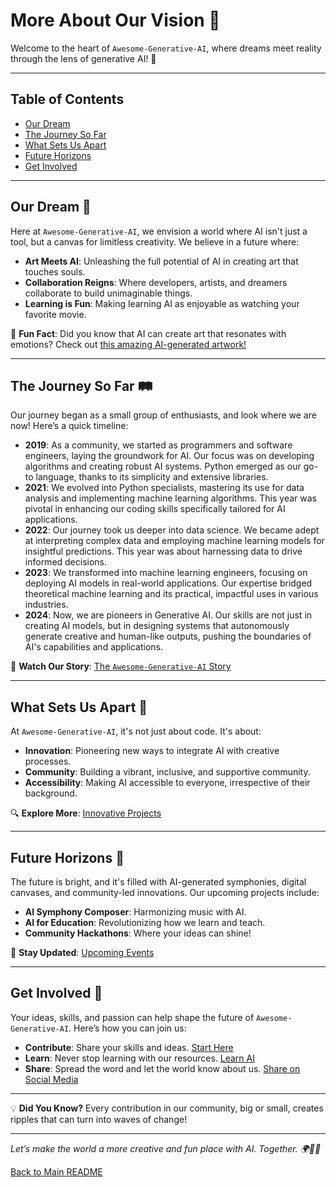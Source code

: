 # More About Our Vision 🌟

Welcome to the heart of `Awesome-Generative-AI`, where dreams meet reality through the lens of generative AI! 🚀

---

## Table of Contents
- [Our Dream](#our-dream)
- [The Journey So Far](#the-journey-so-far)
- [What Sets Us Apart](#what-sets-us-apart)
- [Future Horizons](#future-horizons)
- [Get Involved](#get-involved)

---

## Our Dream 🌈
Here at `Awesome-Generative-AI`, we envision a world where AI isn't just a tool, but a canvas for limitless creativity. We believe in a future where:

- **Art Meets AI**: Unleashing the full potential of AI in creating art that touches souls.
- **Collaboration Reigns**: Where developers, artists, and dreamers collaborate to build unimaginable things.
- **Learning is Fun**: Making learning AI as enjoyable as watching your favorite movie.

🤖 **Fun Fact**: Did you know that AI can create art that resonates with emotions? Check out [this amazing AI-generated artwork!](LINK_TO_AI_ARTWORK)

---

## The Journey So Far 🛤️

Our journey began as a small group of enthusiasts, and look where we are now! Here’s a quick timeline:
- **2019**: As a community, we started as programmers and software engineers, laying the groundwork for AI. Our focus was on developing algorithms and creating robust AI systems. Python emerged as our go-to language, thanks to its simplicity and extensive libraries.
- **2021**: We evolved into Python specialists, mastering its use for data analysis and implementing machine learning algorithms. This year was pivotal in enhancing our coding skills specifically tailored for AI applications.
- **2022**: Our journey took us deeper into data science. We became adept at interpreting complex data and employing machine learning models for insightful predictions. This year was about harnessing data to drive informed decisions.
- **2023**: We transformed into machine learning engineers, focusing on deploying AI models in real-world applications. Our expertise bridged theoretical machine learning and its practical, impactful uses in various industries.
- **2024**: Now, we are pioneers in Generative AI. Our skills are not just in creating AI models, but in designing systems that autonomously generate creative and human-like outputs, pushing the boundaries of AI's capabilities and applications.

🎥 **Watch Our Story**: [The `Awesome-Generative-AI` Story](https://github.com/natnew/Awesome-Generative-AI)

---

## What Sets Us Apart 🌟
At `Awesome-Generative-AI`, it's not just about code. It's about:

- **Innovation**: Pioneering new ways to integrate AI with creative processes.
- **Community**: Building a vibrant, inclusive, and supportive community.
- **Accessibility**: Making AI accessible to everyone, irrespective of their background.

🔍 **Explore More**: [Innovative Projects](https://github.com/natnew/Awesome-Generative-AI/blob/main/Projects.md)

---

## Future Horizons 🌅

The future is bright, and it's filled with AI-generated symphonies, digital canvases, and community-led innovations. Our upcoming projects include:

- **AI Symphony Composer**: Harmonizing music with AI.
- **AI for Education**: Revolutionizing how we learn and teach.
- **Community Hackathons**: Where your ideas can shine!

🚀 **Stay Updated**: [Upcoming Events](https://github.com/natnew/Awesome-Generative-AI/blob/main/Events.md)

---

## Get Involved 🤝
Your ideas, skills, and passion can help shape the future of `Awesome-Generative-AI`. Here’s how you can join us:

- **Contribute**: Share your skills and ideas. [Start Here](https://github.com/natnew/Awesome-Generative-AI/blob/main/Contributing.md)
- **Learn**: Never stop learning with our resources. [Learn AI](https://github.com/natnew/Awesome-Generative-AI/blob/main/Resources.md)
- **Share**: Spread the word and let the world know about us. [Share on Social Media](https://github.com/natnew/Awesome-Generative-AI)

---

💡 **Did You Know?**
Every contribution in our community, big or small, creates ripples that can turn into waves of change!

---

*Let’s make the world a more creative and fun place with AI. Together. 🌍🎨🤖*

[Back to Main README](https://github.com/natnew/Awesome-Generative-AI)

